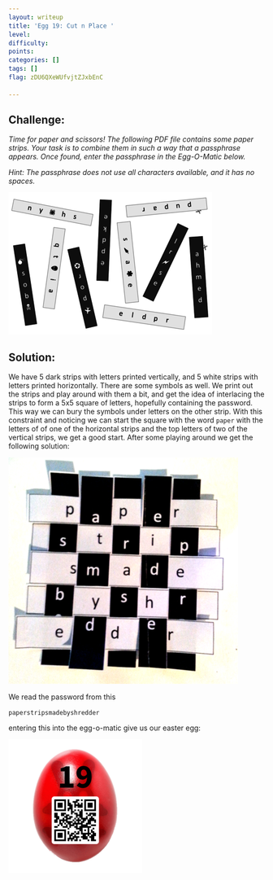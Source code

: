 ```yaml
---
layout: writeup
title: 'Egg 19: Cut n Place '
level:
difficulty:
points:
categories: []
tags: []
flag: zDU6QXeWUfvjtZJxbEnC

---
```

## Challenge:

*Time for paper and scissors! The following PDF file contains some paper
strips. Your task is to combine them in such a way that a passphrase
appears. Once found, enter the passphrase in the Egg-O-Matic below.*

*Hint: The passphrase does not use all characters available, and it has
no spaces.*

![](images/egg_19_paperstrips_small.png)

## Solution:

We have 5 dark strips with letters printed vertically, and 5 white
strips with letters printed horizontally. There are some symbols as
well. We print out the strips and play around with them a bit,
and get the idea of interlacing the strips to form a 5x5 square of
letters, hopefully containing the password. This way we can bury the
symbols under letters on the other strip.
With this constraint and noticing we can start the square with the word
`paper` with the letters of of one of the horizontal strips and the top
letters of two of the vertical strips,
we get a good start. After some playing around we get the following
solution:

![](images/egg_19_interlaced_small.png)

We read the password from this

    paperstripsmadebyshredder

entering this into the egg-o-matic give us our easter egg:

![](images/egg_19_qrcode_small.png)

